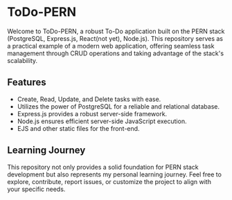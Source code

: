 # ToDo-PERN

Welcome to ToDo-PERN, a robust To-Do application built on the PERN stack (PostgreSQL, Express.js, React(not yet), Node.js). This repository serves as a practical example of a modern web application, offering seamless task management through CRUD operations and taking advantage of the stack's scalability.

## Features

- Create, Read, Update, and Delete tasks with ease.
- Utilizes the power of PostgreSQL for a reliable and relational database.
- Express.js provides a robust server-side framework.
- Node.js ensures efficient server-side JavaScript execution.
- EJS and other static files for the front-end.

## Learning Journey

This repository not only provides a solid foundation for PERN stack development but also represents my personal learning journey. Feel free to explore, contribute, report issues, or customize the project to align with your specific needs.
